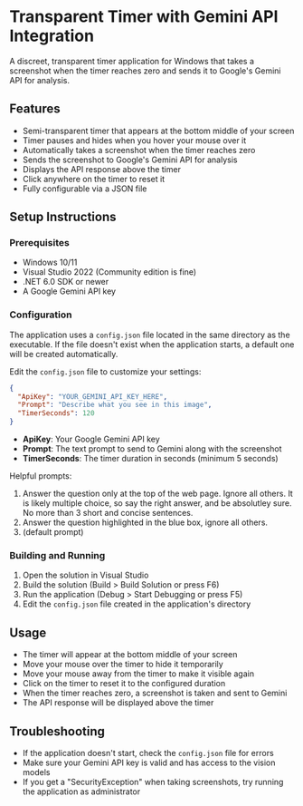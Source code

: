 # Transparent Timer with Gemini API Integration

A discreet, transparent timer application for Windows that takes a screenshot when the timer reaches zero and sends it to Google's Gemini API for analysis.

## Features

- Semi-transparent timer that appears at the bottom middle of your screen
- Timer pauses and hides when you hover your mouse over it
- Automatically takes a screenshot when the timer reaches zero
- Sends the screenshot to Google's Gemini API for analysis
- Displays the API response above the timer
- Click anywhere on the timer to reset it
- Fully configurable via a JSON file

## Setup Instructions

### Prerequisites

- Windows 10/11
- Visual Studio 2022 (Community edition is fine)
- .NET 6.0 SDK or newer
- A Google Gemini API key

### Configuration

The application uses a `config.json` file located in the same directory as the executable. If the file doesn't exist when the application starts, a default one will be created automatically.

Edit the `config.json` file to customize your settings:

```json
{
  "ApiKey": "YOUR_GEMINI_API_KEY_HERE",
  "Prompt": "Describe what you see in this image",
  "TimerSeconds": 120
}
```

- **ApiKey**: Your Google Gemini API key
- **Prompt**: The text prompt to send to Gemini along with the screenshot
- **TimerSeconds**: The timer duration in seconds (minimum 5 seconds)

Helpful prompts:
  1. Answer the question only at the top of the web page. Ignore all others. It is likely multiple choice, so say the right answer, and be absolutley sure. No more than 3 short and concise sentences.
  2. Answer the question highlighted in the blue box, ignore all others.
  3. (default prompt)

### Building and Running

1. Open the solution in Visual Studio
2. Build the solution (Build > Build Solution or press F6)
3. Run the application (Debug > Start Debugging or press F5)
4. Edit the `config.json` file created in the application's directory

## Usage

- The timer will appear at the bottom middle of your screen
- Move your mouse over the timer to hide it temporarily
- Move your mouse away from the timer to make it visible again
- Click on the timer to reset it to the configured duration
- When the timer reaches zero, a screenshot is taken and sent to Gemini
- The API response will be displayed above the timer

## Troubleshooting

- If the application doesn't start, check the `config.json` file for errors
- Make sure your Gemini API key is valid and has access to the vision models
- If you get a "SecurityException" when taking screenshots, try running the application as administrator
